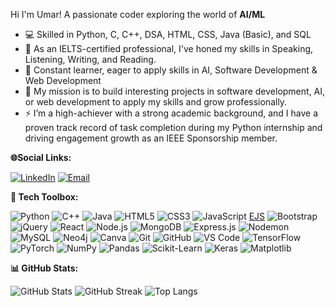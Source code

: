 Hi I'm Umar! A passionate coder exploring the world of **AI/ML**

- 💻 Skilled in Python, C, C++, DSA, HTML, CSS, Java (Basic), and SQL
- 🌱 As an IELTS-certified professional, I've honed my skills in Speaking, Listening, Writing, and Reading.
- 🧠 Constant learner, eager to apply skills in AI, Software Development & Web Development
- 🎯 My mission is to build interesting projects in software development, AI, or web development to apply my skills and grow professionally.
- ⚡ I’m a high-achiever with a strong academic background, and I have a proven track record of task completion during my Python internship and driving engagement growth as         an IEEE Sponsorship member.

**🌐Social Links:**

[![LinkedIn](https://img.shields.io/badge/LinkedIn-blue?style=for-the-badge&logo=linkedin)](https://www.linkedin.com/in/mumarijaz3800)
[![Email](https://img.shields.io/badge/Email-D14836?style=for-the-badge&logo=gmail&logoColor=white)](mailto:umarijazchoudhary380@gmail.com)


**🔧 Tech Toolbox:**

![Python](https://img.shields.io/badge/Python-3776AB?style=flat-square&logo=python&logoColor=white)
![C++](https://img.shields.io/badge/C++-00599C?style=flat-square&logo=c%2B%2B&logoColor=white)
![Java](https://img.shields.io/badge/Java-007396?style=flat-square&logo=java&logoColor=white)
![HTML5](https://img.shields.io/badge/HTML5-E34F26?style=flat-square&logo=html5&logoColor=white)
![CSS3](https://img.shields.io/badge/CSS3-1572B6?style=flat-square&logo=css3&logoColor=white)
![JavaScript](https://img.shields.io/badge/JavaScript-F7DF1E?style=flat-square&logo=javascript&logoColor=black)
[EJS](https://img.shields.io/badge/EJS-8A4182?style=flat-square&logo=ejs&logoColor=white)
![Bootstrap](https://img.shields.io/badge/Bootstrap-7952B3?style=flat-square&logo=bootstrap&logoColor=white)
![jQuery](https://img.shields.io/badge/jQuery-0769AD?style=flat-square&logo=jquery&logoColor=white)
![React](https://img.shields.io/badge/React-20232a?style=flat-square&logo=react&logoColor=61DAFB)
![Node.js](https://img.shields.io/badge/Node.js-339933?style=flat-square&logo=nodedotjs&logoColor=white)
![MongoDB](https://img.shields.io/badge/MongoDB-47A248?style=flat-square&logo=mongodb)
![Express.js](https://img.shields.io/badge/Express.js-000000?style=flat-square&logo=express)
![Nodemon](https://img.shields.io/badge/Nodemon-76D04B?style=flat-square&logo=nodemon&logoColor=white)
![MySQL](https://img.shields.io/badge/MySQL-4479A1?style=flat-square&logo=mysql&logoColor=white)
![Neo4j](https://img.shields.io/badge/Neo4j-4581C3?style=flat-square&logo=neo4j&logoColor=white)
![Canva](https://img.shields.io/badge/Canva-00C4CC?style=flat-square&logo=canva&logoColor=white)
![Git](https://img.shields.io/badge/Git-F05032?style=flat-square&logo=git&logoColor=white)
![GitHub](https://img.shields.io/badge/GitHub-181717?style=flat-square&logo=github&logoColor=white)
![VS Code](https://img.shields.io/badge/-VSCode-007ACC?style=flat-square&logo=visual-studio-code)
![TensorFlow](https://img.shields.io/badge/-TensorFlow-FF6F00?style=flat-square&logo=tensorflow&logoColor=white)
![PyTorch](https://img.shields.io/badge/-PyTorch-EE4C2C?style=flat-square&logo=pytorch&logoColor=white)
![NumPy](https://img.shields.io/badge/NumPy-013243?style=flat-square&logo=numpy&logoColor=white)
![Pandas](https://img.shields.io/badge/-Pandas-150458?style=flat-square&logo=pandas)
![Scikit-Learn](https://img.shields.io/badge/Scikit--Learn-F7931E?style=flat-square&logo=scikit-learn)
![Keras](https://img.shields.io/badge/Keras-D00000?style=flat-square&logo=keras&logoColor=white)
![Matplotlib](https://img.shields.io/badge/Matplotlib-11557C?style=flat-square&logo=matplotlib&logoColor=white)


**📊 GitHub Stats:**

![GitHub Stats](https://github-readme-stats.vercel.app/api?username=MUmarChoudhary&show_icons=true&theme=tokyonight&count_private=true)
![GitHub Streak](https://github-readme-streak-stats.herokuapp.com/?user=MUmarChoudhary&theme=radical)
![Top Langs](https://github-readme-stats.vercel.app/api/top-langs/?username=MUmarChoudhary&layout=compact&theme=dracula)
